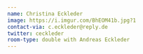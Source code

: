 ```yaml
---
name: Christina Eckleder
image: https://i.imgur.com/BhEOM41b.jpg?1
contact-via: c.eckleder@reply.de
twitter: ceckleder
room-type: double with Andreas Eckleder
---
```


